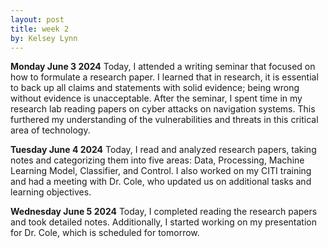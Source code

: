 ```yaml
---
layout: post
title: week 2
by: Kelsey Lynn
---
```

**Monday June 3 2024**
Today, I attended a writing seminar that focused on how to formulate a research paper. I learned that in research, it is essential to back up all claims and statements with solid evidence; being wrong without evidence is unacceptable. After the seminar, I spent time in my research lab reading papers on cyber attacks on navigation systems. This furthered my understanding of the vulnerabilities and threats in this critical area of technology.

**Tuesday June 4 2024**
Today, I read and analyzed research papers, taking notes and categorizing them into five areas: Data, Processing, Machine Learning Model, Classifier, and Control. I also worked on my CITI training and had a meeting with Dr. Cole, who updated us on additional tasks and learning objectives.

**Wednesday June 5 2024**
Today, I completed reading the research papers and took detailed notes. Additionally, I started working on my presentation for Dr. Cole, which is scheduled for tomorrow.

